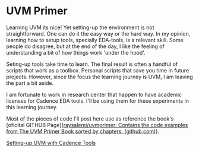 # UVM Primer

Learning UVM its nice! Yet setting-up the environment is not straightforward. One can do it the easy way or the hard way. 
In my opinion, learning how to setup tools, specially EDA-tools, is a relevant skill. Some people do disagree, but at the end of the day, I like the feeling of understanding a bit of how things work 'under the hood'.

Seting-up tools take time to learn. The final result is often a handful of scripts that work as a toolbox. Personal scripts that save  you time in future projects. However, since the focus the learning journey is UVM, I am leaving the part a bit aside. 

I am fortunate to work in research center that happen to have  academic licenses for Cadence EDA tools. I'll be using them for these experiments in this learning journey. 

Most of the pieces of code I'll post here use as reference the book's [oficital GITHUB Page]([raysalemi/uvmprimer: Contains the code examples from The UVM Primer Book sorted by chapters. (github.com)](https://github.com/raysalemi/uvmprimer)).


[Setting-up UVM with Cadence Tools](/Notas_de_Livros/uvm_primer/uvm-setup.md)


